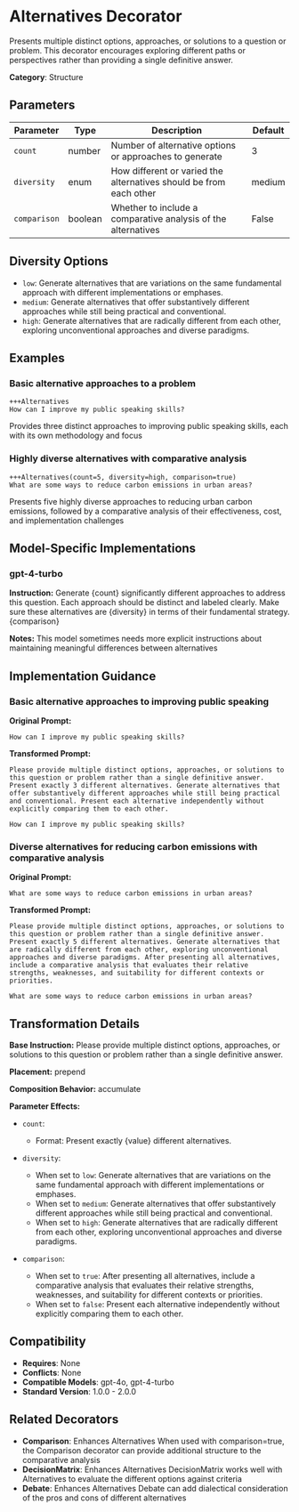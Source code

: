 # Alternatives Decorator

Presents multiple distinct options, approaches, or solutions to a question or problem. This decorator encourages exploring different paths or perspectives rather than providing a single definitive answer.

**Category**: Structure

## Parameters

| Parameter | Type | Description | Default |
|-----------|------|-------------|--------|
| `count` | number | Number of alternative options or approaches to generate | 3 |
| `diversity` | enum | How different or varied the alternatives should be from each other | medium |
| `comparison` | boolean | Whether to include a comparative analysis of the alternatives | False |

## Diversity Options

- `low`: Generate alternatives that are variations on the same fundamental approach with different implementations or emphases.
- `medium`: Generate alternatives that offer substantively different approaches while still being practical and conventional.
- `high`: Generate alternatives that are radically different from each other, exploring unconventional approaches and diverse paradigms.

## Examples

### Basic alternative approaches to a problem

```
+++Alternatives
How can I improve my public speaking skills?
```

Provides three distinct approaches to improving public speaking skills, each with its own methodology and focus

### Highly diverse alternatives with comparative analysis

```
+++Alternatives(count=5, diversity=high, comparison=true)
What are some ways to reduce carbon emissions in urban areas?
```

Presents five highly diverse approaches to reducing urban carbon emissions, followed by a comparative analysis of their effectiveness, cost, and implementation challenges

## Model-Specific Implementations

### gpt-4-turbo

**Instruction:** Generate {count} significantly different approaches to address this question. Each approach should be distinct and labeled clearly. Make sure these alternatives are {diversity} in terms of their fundamental strategy. {comparison}

**Notes:** This model sometimes needs more explicit instructions about maintaining meaningful differences between alternatives


## Implementation Guidance

### Basic alternative approaches to improving public speaking

**Original Prompt:**
```
How can I improve my public speaking skills?
```

**Transformed Prompt:**
```
Please provide multiple distinct options, approaches, or solutions to this question or problem rather than a single definitive answer. Present exactly 3 different alternatives. Generate alternatives that offer substantively different approaches while still being practical and conventional. Present each alternative independently without explicitly comparing them to each other.

How can I improve my public speaking skills?
```

### Diverse alternatives for reducing carbon emissions with comparative analysis

**Original Prompt:**
```
What are some ways to reduce carbon emissions in urban areas?
```

**Transformed Prompt:**
```
Please provide multiple distinct options, approaches, or solutions to this question or problem rather than a single definitive answer. Present exactly 5 different alternatives. Generate alternatives that are radically different from each other, exploring unconventional approaches and diverse paradigms. After presenting all alternatives, include a comparative analysis that evaluates their relative strengths, weaknesses, and suitability for different contexts or priorities.

What are some ways to reduce carbon emissions in urban areas?
```

## Transformation Details

**Base Instruction:** Please provide multiple distinct options, approaches, or solutions to this question or problem rather than a single definitive answer.

**Placement:** prepend

**Composition Behavior:** accumulate

**Parameter Effects:**

- `count`:
  - Format: Present exactly {value} different alternatives.

- `diversity`:
  - When set to `low`: Generate alternatives that are variations on the same fundamental approach with different implementations or emphases.
  - When set to `medium`: Generate alternatives that offer substantively different approaches while still being practical and conventional.
  - When set to `high`: Generate alternatives that are radically different from each other, exploring unconventional approaches and diverse paradigms.

- `comparison`:
  - When set to `true`: After presenting all alternatives, include a comparative analysis that evaluates their relative strengths, weaknesses, and suitability for different contexts or priorities.
  - When set to `false`: Present each alternative independently without explicitly comparing them to each other.

## Compatibility

- **Requires**: None
- **Conflicts**: None
- **Compatible Models**: gpt-4o, gpt-4-turbo
- **Standard Version**: 1.0.0 - 2.0.0

## Related Decorators

- **Comparison**: Enhances Alternatives When used with comparison=true, the Comparison decorator can provide additional structure to the comparative analysis
- **DecisionMatrix**: Enhances Alternatives DecisionMatrix works well with Alternatives to evaluate the different options against criteria
- **Debate**: Enhances Alternatives Debate can add dialectical consideration of the pros and cons of different alternatives
